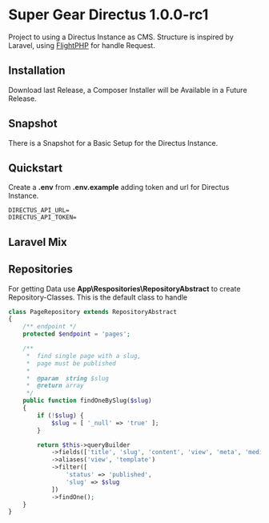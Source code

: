 # Super Gear Directus 1.0.0-rc1

Project to using a Directus Instance as CMS. Structure is inspired by Laravel, using [FlightPHP](https://github.com/mikecao/flight)
for handle Request.

## Installation

Download last Release, a Composer Installer will be Available in a Future Release.

## Snapshot

There is a Snapshot for a Basic Setup for the Directus Instance.

## Quickstart

Create a **.env** from **.env.example** adding token and url for Directus Instance.

```
DIRECTUS_API_URL=
DIRECTUS_API_TOKEN=
```

## Laravel Mix

## Repositories

For getting Data use **App\\Respositories\\RepositoryAbstract** to create Repository-Classes.
This is the default class to handle

```PHP
class PageRepository extends RepositoryAbstract
{
    /** endpoint */
    protected $endpoint = 'pages';

    /**
     *  find single page with a slug,
     *  page must be published
     *
     *  @param  string $slug
     *  @return array
     */
    public function findOneBySlug($slug)
    {
        if (!$slug) {
            $slug = [ '_null' => 'true' ];
        }

        return $this->queryBuilder
            ->fields(['title', 'slug', 'content', 'view', 'meta', 'media_teaser.*', 'media_hero.*'])
            ->aliases('view', 'template')
            ->filter([
                'status' => 'published',
                'slug' => $slug
            ])
            ->findOne();
    }
}
```

